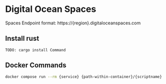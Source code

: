 # Digital Ocean Spaces

Spaces Endpoint format: https://{region}.digitaloceanspaces.com

## Install rust
```
TODO: cargo install Command
```
## Docker Commands

```bash
docker compose run --rm {service} {path-within-container}/{scriptname}
```
